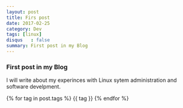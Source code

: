 ```yaml
---
layout: post
title: Firs post
date: 2017-02-25
category: Dev
tags: [linux]
disqus   : false
summary: First post in my Blog
---
```


### First post in my Blog
I will write about my experinces with Linux sytem administration and software develpment.


<div class="tags">
	{% for tag in post.tags %}
    {{ tag }}
    {% endfor %}
</div>
